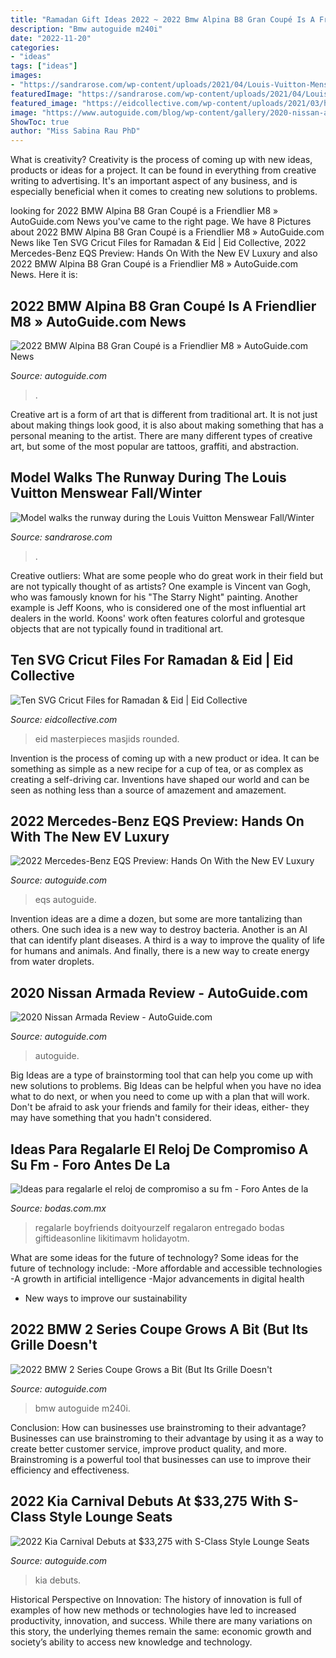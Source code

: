 ```yaml
---
title: "Ramadan Gift Ideas 2022 ~ 2022 Bmw Alpina B8 Gran Coupé Is A Friendlier M8 » Autoguide.com News"
description: "Bmw autoguide m240i"
date: "2022-11-20"
categories:
- "ideas"
tags: ["ideas"]
images:
- "https://sandrarose.com/wp-content/uploads/2021/04/Louis-Vuitton-Menswear-Fall-Winter-2021-2022-GettyImages-1297614171-650x977.jpg"
featuredImage: "https://sandrarose.com/wp-content/uploads/2021/04/Louis-Vuitton-Menswear-Fall-Winter-2021-2022-GettyImages-1297614171-650x977.jpg"
featured_image: "https://eidcollective.com/wp-content/uploads/2021/03/hearts-and-cratz.jpg"
image: "https://www.autoguide.com/blog/wp-content/gallery/2020-nissan-armada-review-2020-05-12/2020-Nissan-Armada-9.jpg"
ShowToc: true
author: "Miss Sabina Rau PhD"
---
```



What is creativity?
Creativity is the process of coming up with new ideas, products or ideas for a project. It can be found in everything from creative writing to advertising. It's an important aspect of any business, and is especially beneficial when it comes to creating new solutions to problems.

	

		
looking for 2022 BMW Alpina B8 Gran Coupé is a Friendlier M8 » AutoGuide.com News you've came to the right page. We have 8 Pictures about 2022 BMW Alpina B8 Gran Coupé is a Friendlier M8 » AutoGuide.com News like Ten SVG Cricut Files for Ramadan &amp; Eid | Eid Collective, 2022 Mercedes-Benz EQS Preview: Hands On With the New EV Luxury and also 2022 BMW Alpina B8 Gran Coupé is a Friendlier M8 » AutoGuide.com News. Here it is:
		
    
## 2022 BMW Alpina B8 Gran Coupé Is A Friendlier M8 » AutoGuide.com News

<img loading=lazy src="https://www.autoguide.com/blog/wp-content/gallery/2022-bmw-alpina-b8-gran-coupe-2021-03-24/2022-BMW-Alpina-B8-Gran-Coupe-04.jpg" onerror="this.onerror=null;this.src='https://tse3.mm.bing.net/th?id=OIP.95cbef2Qfy7KbjaI1hqjsgHaE8&amp;pid=15.1';" alt="2022 BMW Alpina B8 Gran Coupé is a Friendlier M8 » AutoGuide.com News">

_Source: autoguide.com_

>. 

	

Creative art is a form of art that is different from traditional art. It is not just about making things look good, it is also about making something that has a personal meaning to the artist. There are many different types of creative art, but some of the most popular are tattoos, graffiti, and abstraction.

    
## Model Walks The Runway During The Louis Vuitton Menswear Fall/Winter

<img loading=lazy src="https://sandrarose.com/wp-content/uploads/2021/04/Louis-Vuitton-Menswear-Fall-Winter-2021-2022-GettyImages-1297614171-650x977.jpg" onerror="this.onerror=null;this.src='https://tse3.mm.bing.net/th?id=OIP.8Gy0rowCXFTUciADANY8MgHaLI&amp;pid=15.1';" alt="Model walks the runway during the Louis Vuitton Menswear Fall/Winter">

_Source: sandrarose.com_

>. 

	

Creative outliers: What are some people who do great work in their field but are not typically thought of as artists?
One example is Vincent van Gogh, who was famously known for his "The Starry Night" painting. Another example is Jeff Koons, who is considered one of the most influential art dealers in the world. Koons' work often features colorful and grotesque objects that are not typically found in traditional art.

    
## Ten SVG Cricut Files For Ramadan &amp; Eid | Eid Collective

<img loading=lazy src="https://eidcollective.com/wp-content/uploads/2021/03/hearts-and-cratz.jpg" onerror="this.onerror=null;this.src='https://tse3.mm.bing.net/th?id=OIP.SOM1wPeUFk_95aNO3rwzOQHaE7&amp;pid=15.1';" alt="Ten SVG Cricut Files for Ramadan &amp; Eid | Eid Collective">

_Source: eidcollective.com_

>eid masterpieces masjids rounded. 

	

Invention is the process of coming up with a new product or idea. It can be something as simple as a new recipe for a cup of tea, or as complex as creating a self-driving car. Inventions have shaped our world and can be seen as nothing less than a source of amazement and amazement.

    
## 2022 Mercedes-Benz EQS Preview: Hands On With The New EV Luxury

<img loading=lazy src="https://www.autoguide.com/blog/wp-content/uploads/2021/04/2022-Mercedes-EQS-Preview-Featured.jpg" onerror="this.onerror=null;this.src='https://tse4.mm.bing.net/th?id=OIP.7JxN6w8c40xU7kdFa0Nj6gHaEi&amp;pid=15.1';" alt="2022 Mercedes-Benz EQS Preview: Hands On With the New EV Luxury">

_Source: autoguide.com_

>eqs autoguide. 

	

Invention ideas are a dime a dozen, but some are more tantalizing than others. One such idea is a new way to destroy bacteria. Another is an AI that can identify plant diseases. A third is a way to improve the quality of life for humans and animals. And finally, there is a new way to create energy from water droplets.

    
## 2020 Nissan Armada Review - AutoGuide.com

<img loading=lazy src="https://www.autoguide.com/blog/wp-content/gallery/2020-nissan-armada-review-2020-05-12/2020-Nissan-Armada-9.jpg" onerror="this.onerror=null;this.src='https://tse2.mm.bing.net/th?id=OIP.XQXrW-aoczfx6gDXh1UfwAHaE8&amp;pid=15.1';" alt="2020 Nissan Armada Review - AutoGuide.com">

_Source: autoguide.com_

>autoguide. 

	

Big Ideas are a type of brainstorming tool that can help you come up with new solutions to problems. Big Ideas can be helpful when you have no idea what to do next, or when you need to come up with a plan that will work. Don't be afraid to ask your friends and family for their ideas, either- they may have something that you hadn't considered.

    
## Ideas Para Regalarle El Reloj De Compromiso A Su Fm - Foro Antes De La

<img loading=lazy src="https://cdn0.bodas.com.mx/usr/5/1/1/3/cfb_1361547.jpg" onerror="this.onerror=null;this.src='https://tse1.mm.bing.net/th?id=OIP.fJSDp0-1ddt8nkxvNHK4zAHaH2&amp;pid=15.1';" alt="Ideas para regalarle el reloj de compromiso a su fm - Foro Antes de la">

_Source: bodas.com.mx_

>regalarle boyfriends doityourzelf regalaron entregado bodas giftideasonline likitimavm holidayotm. 

	

What are some ideas for the future of technology?
Some ideas for the future of technology include: 
-More affordable and accessible technologies 
-A growth in artificial intelligence 
-Major advancements in digital health 
- New ways to improve our sustainability

    
## 2022 BMW 2 Series Coupe Grows A Bit (But Its Grille Doesn&#039;t

<img loading=lazy src="https://www.autoguide.com/blog/wp-content/gallery/2022-bmw-2-series-coupe-2021-07-07/2022-BMW-M240i-xDrive-33.jpg" onerror="this.onerror=null;this.src='https://tse2.mm.bing.net/th?id=OIP.5cvVFwUnMB_WksMJRvZPoAHaE8&amp;pid=15.1';" alt="2022 BMW 2 Series Coupe Grows a Bit (But Its Grille Doesn&#039;t">

_Source: autoguide.com_

>bmw autoguide m240i. 

	

Conclusion: How can businesses use brainstroming to their advantage?
Businesses can use brainstroming to their advantage by using it as a way to create better customer service, improve product quality, and more. Brainstroming is a powerful tool that businesses can use to improve their efficiency and effectiveness.

    
## 2022 Kia Carnival Debuts At $33,275 With S-Class Style Lounge Seats

<img loading=lazy src="https://www.autoguide.com/blog/wp-content/gallery/2022-kia-carnival-reveal/2022-Kia-Carnival-Reveal-11.jpg" onerror="this.onerror=null;this.src='https://tse4.mm.bing.net/th?id=OIP.V421nwbuaLCYlW2ka8RKTgHaE8&amp;pid=15.1';" alt="2022 Kia Carnival Debuts at $33,275 with S-Class Style Lounge Seats">

_Source: autoguide.com_

>kia debuts. 

	

Historical Perspective on Innovation:
The history of innovation is full of examples of how new methods or technologies have led to increased productivity, innovation, and success. While there are many variations on this story, the underlying themes remain the same: economic growth and society’s ability to access new knowledge and technology.

